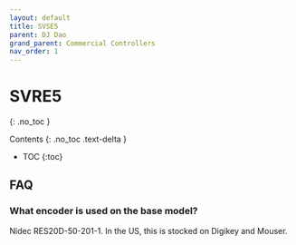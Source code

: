 ```yaml
---
layout: default
title: SVSE5
parent: DJ Dao
grand_parent: Commercial Controllers
nav_order: 1
---
```


# SVRE5
{: .no_toc }

Contents
{: .no_toc .text-delta }

- TOC
{:toc}

## FAQ

### What encoder is used on the base model?

Nidec RES20D-50-201-1. In the US, this is stocked on Digikey and Mouser.